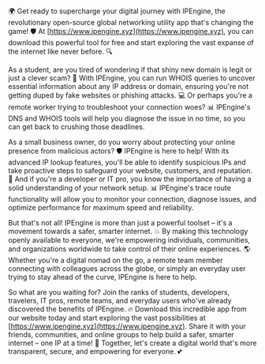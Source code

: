 🌍 Get ready to supercharge your digital journey with IPEngine, the revolutionary open-source global networking utility app that's changing the game! 🛡️ At [https://www.ipengine.xyz](https://www.ipengine.xyz), you can download this powerful tool for free and start exploring the vast expanse of the internet like never before. 🔍

As a student, are you tired of wondering if that shiny new domain is legit or just a clever scam? 🤔 With IPEngine, you can run WHOIS queries to uncover essential information about any IP address or domain, ensuring you're not getting duped by fake websites or phishing attacks. 💻 Or perhaps you're a remote worker trying to troubleshoot your connection woes? 📊 IPEngine's DNS and WHOIS tools will help you diagnose the issue in no time, so you can get back to crushing those deadlines.

As a small business owner, do you worry about protecting your online presence from malicious actors? 🛡️ IPEngine is here to help! With its advanced IP lookup features, you'll be able to identify suspicious IPs and take proactive steps to safeguard your website, customers, and reputation. 💪 And if you're a developer or IT pro, you know the importance of having a solid understanding of your network setup. 📊 IPEngine's trace route functionality will allow you to monitor your connection, diagnose issues, and optimize performance for maximum speed and reliability.

But that's not all! IPEngine is more than just a powerful toolset – it's a movement towards a safer, smarter internet. 💥 By making this technology openly available to everyone, we're empowering individuals, communities, and organizations worldwide to take control of their online experiences. 🌎 Whether you're a digital nomad on the go, a remote team member connecting with colleagues across the globe, or simply an everyday user trying to stay ahead of the curve, IPEngine is here to help.

So what are you waiting for? Join the ranks of students, developers, travelers, IT pros, remote teams, and everyday users who've already discovered the benefits of IPEngine. 🔥 Download this incredible app from our website today and start exploring the vast possibilities at [https://www.ipengine.xyz](https://www.ipengine.xyz). Share it with your friends, communities, and online groups to help build a safer, smarter internet – one IP at a time! 🚀 Together, let's create a digital world that's more transparent, secure, and empowering for everyone. 💕